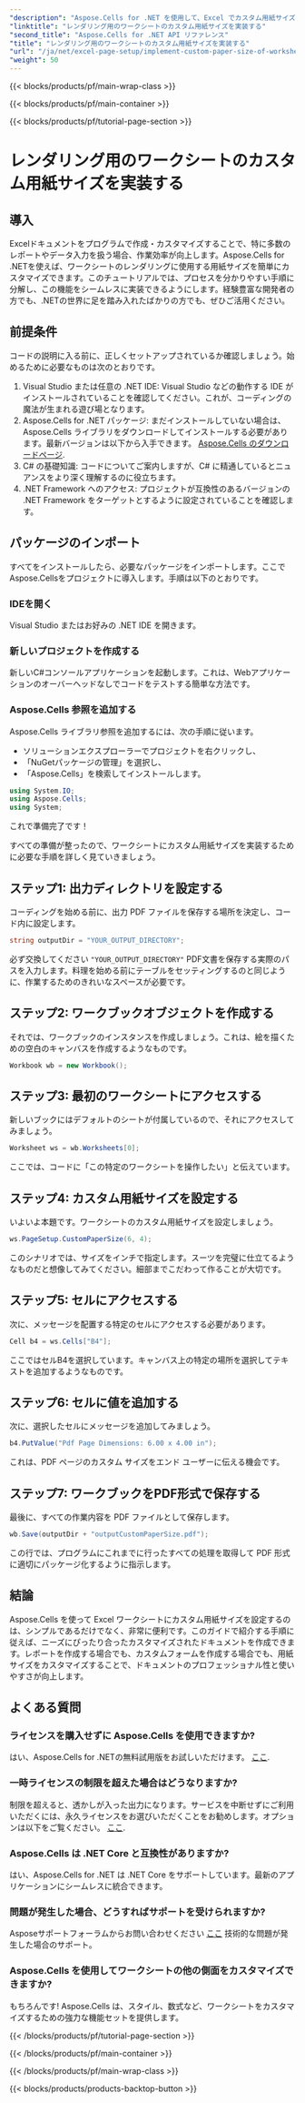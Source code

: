 ```yaml
---
"description": "Aspose.Cells for .NET を使用して、Excel でカスタム用紙サイズを設定する方法を学びます。ワークシートをシームレスにレンダリングするためのステップバイステップガイドです。"
"linktitle": "レンダリング用のワークシートのカスタム用紙サイズを実装する"
"second_title": "Aspose.Cells for .NET API リファレンス"
"title": "レンダリング用のワークシートのカスタム用紙サイズを実装する"
"url": "/ja/net/excel-page-setup/implement-custom-paper-size-of-worksheet-for-rendering/"
"weight": 50
---
```


{{< blocks/products/pf/main-wrap-class >}}

{{< blocks/products/pf/main-container >}}

{{< blocks/products/pf/tutorial-page-section >}}

# レンダリング用のワークシートのカスタム用紙サイズを実装する

## 導入

Excelドキュメントをプログラムで作成・カスタマイズすることで、特に多数のレポートやデータ入力を扱う場合、作業効率が向上します。Aspose.Cells for .NETを使えば、ワークシートのレンダリングに使用する用紙サイズを簡単にカスタマイズできます。このチュートリアルでは、プロセスを分かりやすい手順に分解し、この機能をシームレスに実装できるようにします。経験豊富な開発者の方でも、.NETの世界に足を踏み入れたばかりの方でも、ぜひご活用ください。

## 前提条件

コードの説明に入る前に、正しくセットアップされているか確認しましょう。始めるために必要なものは次のとおりです。

1. Visual Studio または任意の .NET IDE: Visual Studio などの動作する IDE がインストールされていることを確認してください。これが、コーディングの魔法が生まれる遊び場となります。
2. Aspose.Cells for .NET パッケージ: まだインストールしていない場合は、Aspose.Cells ライブラリをダウンロードしてインストールする必要があります。最新バージョンは以下から入手できます。 [Aspose.Cells のダウンロードページ](https://releases。aspose.com/cells/net/).
3. C# の基礎知識: コードについてご案内しますが、C# に精通しているとニュアンスをより深く理解するのに役立ちます。
4. .NET Framework へのアクセス: プロジェクトが互換性のあるバージョンの .NET Framework をターゲットとするように設定されていることを確認します。

## パッケージのインポート

すべてをインストールしたら、必要なパッケージをインポートします。ここでAspose.Cellsをプロジェクトに導入します。手順は以下のとおりです。

### IDEを開く

Visual Studio またはお好みの .NET IDE を開きます。

### 新しいプロジェクトを作成する

新しいC#コンソールアプリケーションを起動します。これは、Webアプリケーションのオーバーヘッドなしでコードをテストする簡単な方法です。

### Aspose.Cells 参照を追加する

Aspose.Cells ライブラリ参照を追加するには、次の手順に従います。
- ソリューションエクスプローラーでプロジェクトを右クリックし、
- 「NuGetパッケージの管理」を選択し、
- 「Aspose.Cells」を検索してインストールします。

```csharp
using System.IO;
using Aspose.Cells;
using System;
```

これで準備完了です！

すべての準備が整ったので、ワークシートにカスタム用紙サイズを実装するために必要な手順を詳しく見ていきましょう。 

## ステップ1: 出力ディレクトリを設定する

コーディングを始める前に、出力 PDF ファイルを保存する場所を決定し、コード内に設定します。

```csharp
string outputDir = "YOUR_OUTPUT_DIRECTORY";
```

必ず交換してください `"YOUR_OUTPUT_DIRECTORY"` PDF文書を保存する実際のパスを入力します。料理を始める前にテーブルをセッティングするのと同じように、作業するためのきれいなスペースが必要です。

## ステップ2: ワークブックオブジェクトを作成する

それでは、ワークブックのインスタンスを作成しましょう。これは、絵を描くための空白のキャンバスを作成するようなものです。

```csharp
Workbook wb = new Workbook();
```

## ステップ3: 最初のワークシートにアクセスする

新しいブックにはデフォルトのシートが付属しているので、それにアクセスしてみましょう。 

```csharp
Worksheet ws = wb.Worksheets[0];
```

ここでは、コードに「この特定のワークシートを操作したい」と伝えています。 

## ステップ4: カスタム用紙サイズを設定する

いよいよ本題です。ワークシートのカスタム用紙サイズを設定しましょう。

```csharp
ws.PageSetup.CustomPaperSize(6, 4);
```

このシナリオでは、サイズをインチで指定します。スーツを完璧に仕立てるようなものだと想像してみてください。細部までこだわって作ることが大切です。

## ステップ5: セルにアクセスする

次に、メッセージを配置する特定のセルにアクセスする必要があります。 

```csharp
Cell b4 = ws.Cells["B4"];
```

ここではセルB4を選択しています。キャンバス上の特定の場所を選択してテキストを追加するようなものです。

## ステップ6: セルに値を追加する

次に、選択したセルにメッセージを追加してみましょう。

```csharp
b4.PutValue("Pdf Page Dimensions: 6.00 x 4.00 in");
```

これは、PDF ページのカスタム サイズをエンド ユーザーに伝える機会です。

## ステップ7: ワークブックをPDF形式で保存する

最後に、すべての作業内容を PDF ファイルとして保存します。

```csharp
wb.Save(outputDir + "outputCustomPaperSize.pdf");
```

この行では、プログラムにこれまでに行ったすべての処理を取得して PDF 形式に適切にパッケージ化するように指示します。

## 結論

Aspose.Cells を使って Excel ワークシートにカスタム用紙サイズを設定するのは、シンプルであるだけでなく、非常に便利です。このガイドで紹介する手順に従えば、ニーズにぴったり合ったカスタマイズされたドキュメントを作成できます。レポートを作成する場合でも、カスタムフォームを作成する場合でも、用紙サイズをカスタマイズすることで、ドキュメントのプロフェッショナル性と使いやすさが向上します。 

## よくある質問

### ライセンスを購入せずに Aspose.Cells を使用できますか?
はい、Aspose.Cells for .NETの無料試用版をお試しいただけます。 [ここ](https://releases。aspose.com/).

### 一時ライセンスの制限を超えた場合はどうなりますか?
制限を超えると、透かしが入った出力になります。サービスを中断せずにご利用いただくには、永久ライセンスをお選びいただくことをお勧めします。オプションは以下をご覧ください。 [ここ](https://purchase。aspose.com/buy).

### Aspose.Cells は .NET Core と互換性がありますか?
はい、Aspose.Cells for .NET は .NET Core をサポートしています。最新のアプリケーションにシームレスに統合できます。

### 問題が発生した場合、どうすればサポートを受けられますか?
Asposeサポートフォーラムからお問い合わせください [ここ](https://forum.aspose.com/c/cells/9) 技術的な問題が発生した場合のサポート。

### Aspose.Cells を使用してワークシートの他の側面をカスタマイズできますか?
もちろんです! Aspose.Cells は、スタイル、数式など、ワークシートをカスタマイズするための強力な機能セットを提供します。

{{< /blocks/products/pf/tutorial-page-section >}}

{{< /blocks/products/pf/main-container >}}

{{< /blocks/products/pf/main-wrap-class >}}

{{< blocks/products/products-backtop-button >}}